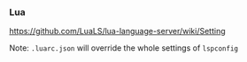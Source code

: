 ### Lua

<https://github.com/LuaLS/lua-language-server/wiki/Setting>

Note:
`.luarc.json` will override the whole settings of `lspconfig`

